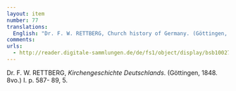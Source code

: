 ```yaml
---
layout: item
number: 77
translations:
  English: "Dr. F. W. RETTBERG, Church history of Germany. (Göttingen, 1848. 8vo.) I. p. 587- 89, 5. [Trans. J. Bock]"
comments:
urls:
  - http://reader.digitale-sammlungen.de/de/fs1/object/display/bsb10027156_00001.html
---
```


Dr. F. W. RETTBERG, <em>Kirchengeschichte Deutschlands</em>. (Göttingen, 1848. 8vo.) I. p. 587- 89, 5.
